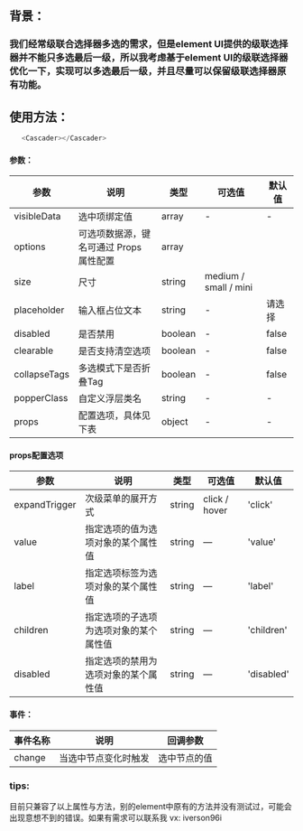 ## 背景：

### 我们经常级联合选择器多选的需求，但是element UI提供的级联选择器并不能只多选最后一级，所以我考虑基于element UI的级联选择器优化一下，实现可以多选最后一级，并且尽量可以保留级联选择器原有功能。

## 使用方法：

```javascript
   <Cascader></Cascader>
```

#### 参数：

| 参数    | 说明 | 类型 | 可选值 |  默认值 |
| ------ | ------ | ------ |  ------ |  ------ |
| visibleData | 选中项绑定值     | array | - | -
| options | 可选项数据源，键名可通过 Props 属性配置 | array |
| size | 尺寸 | string | medium / small / mini |
| placeholder | 输入框占位文本| string | -|请选择
| disabled | 是否禁用 | boolean | - | false |
| clearable | 是否支持清空选项     | boolean | - | false |
| collapseTags | 多选模式下是否折叠Tag     | boolean | - | false |
| popperClass | 自定义浮层类名     | string | - | - |
| props | 配置选项，具体见下表     | object | - | - |

#### props配置选项

| 参数|    说明|    类型|    可选值|    默认值
| ------ | ------ | ------ |  ------ |  ------ |
| expandTrigger|    次级菜单的展开方式    | string    | click / hover    | 'click'| 
| value    | 指定选项的值为选项对象的某个属性值    | string|    —    | 'value'
| label    | 指定选项标签为选项对象的某个属性值    | string|    —    | 'label'
|children |指定选项的子选项为选项对象的某个属性值|    string    |—    |'children'
|disabled    |指定选项的禁用为选项对象的某个属性值    |string|    —    |'disabled'

#### 事件：

| 事件名称    | 说明 | 回调参数 | 
| ------ | ------ | ------ | 
| change    | 当选中节点变化时触发    | 选中节点的值| 

### tips:

目前只兼容了以上属性与方法，别的element中原有的方法并没有测试过，可能会出现意想不到的错误。如果有需求可以联系我 vx: iverson96i


